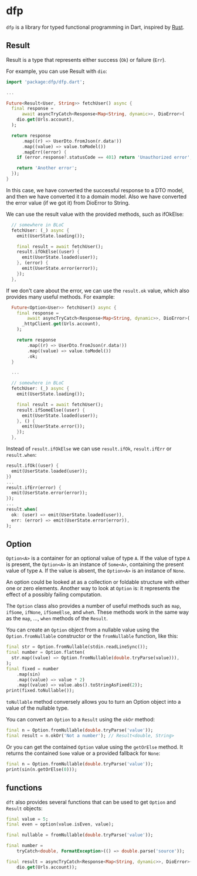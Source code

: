 # dfp

`dfp` is a library for typed functional programming in Dart, inspired by [Rust](https://www.rust-lang.org/).

## Result

Result is a type that represents either success (`Ok`) or failure (`Err`).

For example, you can use Result with `dio`:

```dart
import 'package:dfp/dfp.dart';

...

Future<Result<User, String>> fetchUser() async {
  final response =
      await asyncTryCatch<Response<Map<String, dynamic>>, DioError>(
    dio.get(Urls.account),
  );

  return response
      .map((r) => UserDto.fromJson(r.data!))
      .map((value) => value.toModel())
      .mapErr((error) {
    if (error.response?.statusCode == 401) return 'Unauthorized error';

    return 'Another error';
  });
}
```

In this case, we have converted the successful response to a DTO model, and then we have converted it to a domain model. Also we have converted the error value (if we got it) from DioError to String.

We can use the result value with the provided methods, such as ifOkElse:

```dart
  // somewhere in BLoC
  fetchUser: (_) async {
    emit(UserState.loading());

    final result = await fetchUser();
    result.ifOkElse((user) {
      emit(UserState.loaded(user));
    }, (error) {
      emit(UserState.error(error));
    });
  },
```

If we don't care about the error, we can use the `result.ok` value, which also provides many useful methods. For example:

```dart
  Future<Option<User>> fetchUser() async {
    final response =
        await asyncTryCatch<Response<Map<String, dynamic>>, DioError>(
      _httpClient.get(Urls.account),
    );

    return response
        .map((r) => UserDto.fromJson(r.data!))
        .map((value) => value.toModel())
        .ok;
  }

  ...

  // somewhere in BLoC
  fetchUser: (_) async {
    emit(UserState.loading());

    final result = await fetchUser();
    result.ifSomeElse((user) {
      emit(UserState.loaded(user));
    }, () {
      emit(UserState.error());
    });
  },
```

Instead of `result.ifOkElse` we can use `result.ifOk`, `result.ifErr` or `result.when`:

```dart
result.ifOk((user) {
  emit(UserState.loaded(user));
})
...
result.ifErr(error) {
  emit(UserState.error(error));
});
...
result.when(
  ok: (user) => emit(UserState.loaded(user)),
  err: (error) => emit(UserState.error(error)),
);
```

## Option

`Option<A>` is a container for an optional value of type `A`. If the value of type `A` is present, the `Option<A>` is an instance of `Some<A>`, containing the present value of type `A`. If the value is absent, the `Option<A>` is an instance of `None`.

An option could be looked at as a collection or foldable structure with either one or zero elements.
Another way to look at `Option` is: it represents the effect of a possibly failing computation.

The `Option` class also provides a number of useful methods such as `map`, `ifSome`, `ifNone`, `ifSomeElse`, and `whe`n. These methods work in the same way as the `map`, ..., `when` methods of the `Result`.

You can create an `Option` object from a nullable value using the `Option.fromNullable` constructor or the `fromNullable` function, like this:

```dart
final str = Option.fromNullable(stdin.readLineSync());
final number = Option.flatten(
  str.map((value) => Option.fromNullable(double.tryParse(value))),
);
final fixed = number
    .map(sin)
    .map((value) => value * 2)
    .map((value) => value.abs().toStringAsFixed(2));
print(fixed.toNullable());
```

`toNullable` method conversely allows you to turn an Option object into a value of the nullable type.

You can convert an `Option` to a `Result` using the `okOr` method:

```dart
final n = Option.fromNullable(double.tryParse('value'));
final result = n.okOr('Not a number'); // Result<double, String>

```

Or you can get the contained `Option` value using the `getOrElse` method. It returns the contained `Some` value or a provided fallback for `None`:

```dart
final n = Option.fromNullable(double.tryParse('value'));
print(sin(n.getOrElse(0)));
```

## functions

`dft` also provides several functions that can be used to get `Option` and `Result` objects:

```dart
final value = 5;
final even = option(value.isEven, value);

final nullable = fromNullable(double.tryParse('value'));

final number =
    tryCatch<double, FormatException>(() => double.parse('source'));

final result = asyncTryCatch<Response<Map<String, dynamic>>, DioError>(() =>
    dio.get(Urls.account));
```
